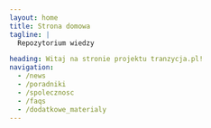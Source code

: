 ```yaml
---
layout: home
title: Strona domowa
tagline: |
  Repozytorium wiedzy

heading: Witaj na stronie projektu tranzycja.pl!
navigation:
  - /news
  - /poradniki
  - /spolecznosc
  - /faqs
  - /dodatkowe_materialy
---
```

